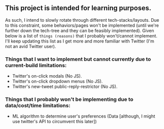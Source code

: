 ## This project is intended for learning purposes.

As such, I intend to slowly rotate through different tech-stacks/layouts.  Due to this constraint, some behaviors/pages won't be implemented (until we're further down the tech-tree and they can be feasibly implemented).  Given below is a list of `things (reasons)` that I probably won't/cannot implement.  I'll keep updating this list as I get more and more familiar with Twitter (I'm not an avid Twitter user).



### Things that I want to implement but cannot currently due to current-build limitations:
* Twitter's on-click modals (No JS).
* Twitter's on-click dropdown menus (No JS).
* Twitter's new-tweet public-reply-restrictor (No JS).

### Things that I probably won't be implementing due to data/cost/time limitations:
* ML algorithm to determine user's preferences (Data [although, I might use twitter's API to circumvent this later])


